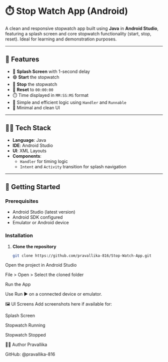 # ⏱️ Stop Watch App (Android)

A clean and responsive stopwatch app built using **Java** in **Android Studio**, featuring a splash screen and core stopwatch functionality (start, stop, reset). Ideal for learning and demonstration purposes.

---

## 📱 Features

- 🌟 **Splash Screen** with 1-second delay
- 🟢 **Start** the stopwatch
- 🔴 **Stop** the stopwatch
- 🔄 **Reset** to `00:00:00`
- ⏱️ Time displayed in `MM:SS:MS` format
- 🧠 Simple and efficient logic using `Handler` and `Runnable`
- 🎨 Minimal and clean UI

---

## 🧑‍💻 Tech Stack

- **Language**: Java
- **IDE**: Android Studio
- **UI**: XML Layouts
- **Components**:
  - `Handler` for timing logic
  - `Intent` and `Activity` transition for splash navigation


---

## 🚀 Getting Started

### Prerequisites

- Android Studio (latest version)
- Android SDK configured
- Emulator or Android device

### Installation

1. **Clone the repository**
   ```bash
   git clone https://github.com/pravallika-816/Stop-Watch-App.git
Open the project in Android Studio

File > Open > Select the cloned folder

Run the App

Use Run ▶ on a connected device or emulator.

🖼️ UI Screens
Add screenshots here if available for:

Splash Screen

Stopwatch Running

Stopwatch Stopped

🧑‍🎓 Author
Pravallika

GitHub: @pravallika-816



